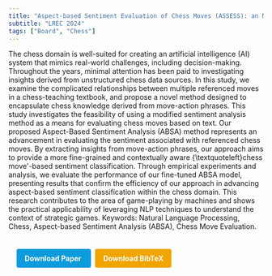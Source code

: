 ```yaml
---
title: "Aspect-based Sentiment Evaluation of Chess Moves (ASSESS): an NLP-based Method for Evaluating Chess Strategies from Textbooks"
subtitle: "LREC 2024"
tags: ["Board", "Chess"]
---
```


The chess domain is well-suited for creating an artificial intelligence (AI) system that mimics real-world challenges, including decision-making. Throughout the years, minimal attention has been paid to investigating insights derived from unstructured chess data sources. In this study, we examine the complicated relationships between multiple referenced moves in a chess-teaching textbook, and propose a novel method designed to encapsulate chess knowledge derived from move-action phrases. This study investigates the feasibility of using a modified sentiment analysis method as a means for evaluating chess moves based on text. Our proposed Aspect-Based Sentiment Analysis (ABSA) method represents an advancement in evaluating the sentiment associated with referenced chess moves. By extracting insights from move-action phrases, our approach aims to provide a more fine-grained and contextually aware {\textquoteleft}chess move'-based sentiment classification. Through empirical experiments and analysis, we evaluate the performance of our fine-tuned ABSA model, presenting results that confirm the efficiency of our approach in advancing aspect-based sentiment classification within the chess domain. This research contributes to the area of game-playing by machines and shows the practical applicability of leveraging NLP techniques to understand the context of strategic games. Keywords: Natural Language Processing, Chess, Aspect-based Sentiment Analysis (ABSA), Chess Move Evaluation.



<div style="margin-top: 1rem; padding: 1rem; display: inline-block;">

  <a href="https://aclanthology.org/2024.games-1.5/" target="_blank" style="background-color: #0d9bdc; color: white; padding: 10px 16px; margin-right: 8px; text-decoration: none; border-radius: 4px; font-weight: bold;">
    Download Paper
  </a>

  <a href="bib/aspect-based-sentiment-evaluation-of-chess-moves-assess-an-nlp-based-method-for-evaluating-chess-strategies-from-textbooks.bib" download style="background-color: #f0a500; color: white; padding: 10px 16px; text-decoration: none; border-radius: 4px; font-weight: bold;">
    Download BibTeX
  </a>

</div>
